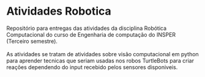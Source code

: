 # Atividades Robotica
Repositório para entregas das atividades da disciplina Robótica Computacional do curso de Engenharia de computação do INSPER (Terceiro semestre).<br></br>
As atividades se tratam de atividades sobre visão computacional em python para aprender tecnicas que seriam usadas nos robos TurtleBots para criar reações dependendo do input recebido pelos sensores disponiveis.
